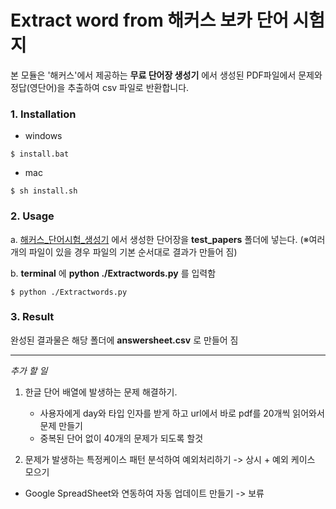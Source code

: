 # Extract word from 해커스 보카 단어 시험지

본 모듈은 '해커스'에서 제공하는 __무료 단어장 생성기__ 에서 생성된 PDF파일에서 문제와 정답(영단어)을 추출하여 csv 파일로 반환합니다.



### 1. Installation

+ windows

```
$ install.bat
```
+ mac

```
$ sh install.sh
```

### 2. Usage

a. [해커스_단어시험\_생성기](https://www.hackers.co.kr/?c=s_toeic/toeic_info/new_voca_toeic_testpaper#;) 에서 생성한 단어장을 __test_papers__  폴더에 넣는다. (※여러개의 파일이 있을 경우 파일의 기본 순서대로 결과가 만들어 짐)

b. __terminal__ 에 __python ./Extractwords.py__ 를 입력함

```
$ python ./Extractwords.py
```



### 3. Result

완성된 결과물은 해당 폴더에  __answersheet.csv__ 로 만들어 짐


----

_추가 할 일_

1. 한글 단어 배열에 발생하는 문제 해결하기. 
	+ 사용자에게 day와 타입 인자를 받게 하고 url에서 바로 pdf를 20개씩 읽어와서 문제 만들기
	+ 중복된 단어 없이 40개의 문제가 되도록 할것

2. 문제가 발생하는 특정케이스 패턴 분석하여 예외처리하기 -> 상시 + 예외 케이스 모으기

+ Google SpreadSheet와 연동하여 자동 업데이트 만들기 -> 보류   

